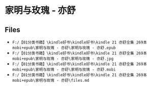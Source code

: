 # 家明与玫瑰 - 亦舒

## Files

- `F:/【01分类书籍】\kindle好书\kindle好书\kindle 21 亦舒全集 269本 mobi+epub\家明与玫瑰 - 亦舒\家明与玫瑰 - 亦舒.epub`
- `F:/【01分类书籍】\kindle好书\kindle好书\kindle 21 亦舒全集 269本 mobi+epub\家明与玫瑰 - 亦舒\家明与玫瑰 - 亦舒.jpg`
- `F:/【01分类书籍】\kindle好书\kindle好书\kindle 21 亦舒全集 269本 mobi+epub\家明与玫瑰 - 亦舒\家明与玫瑰 - 亦舒.mobi`
- `F:/【01分类书籍】\kindle好书\kindle好书\kindle 21 亦舒全集 269本 mobi+epub\家明与玫瑰 - 亦舒\files.md`
